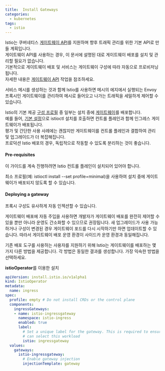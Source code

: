 ```yaml
---
title:  Install Gateways 
categories:
  - kubernetes
tags: 
  - istio
---
```


Istio는 쿠버네티스 [게이트웨이 API](https://istio.io/latest/blog/2024/gateway-mesh-ga/)를 지원하며 향후 트래픽 관리를 위한 기본 API로 만들 계획입니다.  
게이트웨이 API를 사용하는 경우, 이 문서에 설명된 대로 게이트웨이 배포를 설치 및 관리할 필요가 없습니다.  
기본적으로 게이트웨이 배포 및 서비스는 게이트웨이 구성에 따라 자동으로 프로비저닝됩니다.  
자세한 내용은 [게이트웨이 API](https://istio.io/latest/docs/tasks/traffic-management/ingress/gateway-api/#automated-deployment) 작업을 참조하세요. 

서비스 메시를 생성하는 것과 함께 Istio를 사용하면 메시의 에지에서 실행되는 Envoy 프록시인 게이트웨이를 관리하여 메시로 들어오고 나가는 트래픽을 세밀하게 제어할 수 있습니다.

Istio의 기본 제공 [구성 프로필](https://istio.io/latest/docs/setup/additional-setup/config-profiles/) 중 일부는 설치 중에 [게이트웨이](https://istio.io/latest/docs/concepts/traffic-management/#gateways)를 배포합니다.  
예를 들어, [기본 설정](https://istio.io/latest/docs/setup/install/istioctl/#install-istio-using-the-default-profile)으로 istioctl 설치를 호출하면 컨트롤 플레인과 함께 인그레스 게이트웨이가 배포됩니다.  
평가 및 간단한 사용 사례에는 괜찮지만 게이트웨이를 컨트롤 플레인과 결합하여 관리 및 업그레이드가 더 복잡해집니다.  
프로덕션 Istio 배포의 경우, 독립적으로 작동할 수 있도록 분리하는 것이 좋습니다.  

#### Pre-requisites
이 가이드를 계속 진행하려면 Istio 컨트롤 플레인이 설치되어 있어야 합니다.

최소 프로필(예: istioctl install --set profile=minimal)을 사용하여 설치 중에 게이트웨이가 배포되지 않도록 할 수 있습니다. 

#### Deploying a gateway

프록시 구성도 유사하게 자동 인젝션할 수 있습니다.

게이트웨이 배포에 자동 주입을 사용하면 개발자가 게이트웨이 배포를 완전히 제어할 수 있을 뿐만 아니라 운영도 간소화할 수 있으므로 권장됩니다. 새 업그레이드가 사용 가능하거나 구성이 변경된 경우 게이트웨이 포드를 다시 시작하기만 하면 업데이트할 수 있습니다. 따라서 게이트웨이 배포 운영 환경이 사이드카 운영 환경과 동일해집니다.

기존 배포 도구를 사용하는 사용자를 지원하기 위해 Istio는 게이트웨이를 배포하는 몇 가지 다른 방법을 제공합니다. 각 방법은 동일한 결과를 생성합니다. 가장 익숙한 방법을 선택하세요.

**istioOperator**를 이용한 설치 

```yaml
apiVersion: install.istio.io/v1alpha1
kind: IstioOperator
metadata:
  name: ingress
spec:
  profile: empty # Do not install CRDs or the control plane
  components:
    ingressGateways:
    - name: istio-ingressgateway
      namespace: istio-ingress
      enabled: true
      label:
        # Set a unique label for the gateway. This is required to ensure Gateways
        # can select this workload
        istio: ingressgateway
  values:
    gateways:
      istio-ingressgateway:
        # Enable gateway injection
        injectionTemplate: gateway
```

